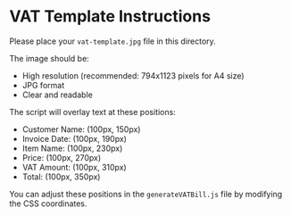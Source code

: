 # VAT Template Instructions

Please place your `vat-template.jpg` file in this directory.

The image should be:
- High resolution (recommended: 794x1123 pixels for A4 size)
- JPG format
- Clear and readable

The script will overlay text at these positions:
- Customer Name: (100px, 150px)
- Invoice Date: (100px, 190px) 
- Item Name: (100px, 230px)
- Price: (100px, 270px)
- VAT Amount: (100px, 310px)
- Total: (100px, 350px)

You can adjust these positions in the `generateVATBill.js` file by modifying the CSS coordinates.
